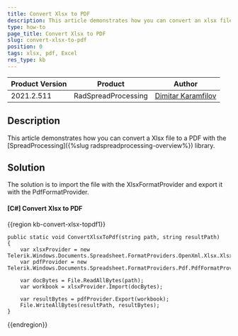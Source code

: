 ```yaml
---
title: Convert Xlsx to PDF
description: This article demonstrates how you can convert an xlsx file to a PDF with the SpreadProcessing library.
type: how-to 
page_title: Convert Xlsx to PDF
slug: convert-xlsx-to-pdf
position: 0
tags: xlsx, pdf, Excel
res_type: kb
---
```


|Product Version|Product|Author|
|----|----|----|
|2021.2.511|RadSpreadProcessing|[Dimitar Karamfilov](https://www.telerik.com/blogs/author/dimitar-karamfilov)|

## Description

This article demonstrates how you can convert a Xlsx  file to a PDF with the [SpreadProcessing]({%slug radspreadprocessing-overview%}) library.

## Solution

The solution is to import the file with the XlsxFormatProvider and export it with the PdfFormatProvider. 

#### [C#] Convert Xlsx to PDF

{{region kb-convert-xlsx-topdf1}}

    public static void ConvertXlsxToPdf(string path, string resultPath)
    {
        var xlsxProvider = new Telerik.Windows.Documents.Spreadsheet.FormatProviders.OpenXml.Xlsx.XlsxFormatProvider();
        var pdfProvider = new Telerik.Windows.Documents.Spreadsheet.FormatProviders.Pdf.PdfFormatProvider();
    
        var docBytes = File.ReadAllBytes(path);
        var workbook = xlsxProvider.Import(docBytes);
    
        var resultBytes = pdfProvider.Export(workbook);
        File.WriteAllBytes(resultPath, resultBytes);
    }

{{endregion}}

